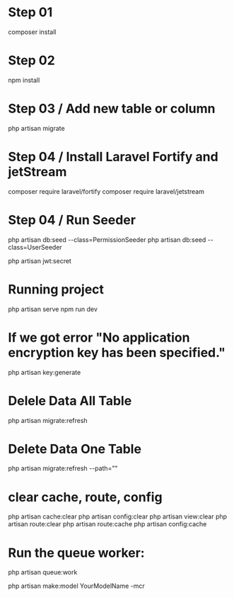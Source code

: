 # Step 01
composer install

# Step 02
npm install

# Step 03 / Add new table or column
php artisan migrate

# Step 04 / Install Laravel Fortify and jetStream
composer require laravel/fortify
composer require laravel/jetstream

# Step 04 / Run Seeder
php artisan db:seed --class=PermissionSeeder
php artisan db:seed --class=UserSeeder

php artisan jwt:secret

# Running project
php artisan serve
npm run dev

# If we got error "No application encryption key has been specified."
php artisan key:generate


# Delele Data All Table
php artisan migrate:refresh

# Delete Data One Table
php artisan migrate:refresh --path=""

# clear cache, route, config
php artisan cache:clear
php artisan config:clear
php artisan view:clear
php artisan route:clear
php artisan route:cache
php artisan config:cache

# Run the queue worker:
php artisan queue:work


php artisan make:model YourModelName -mcr

